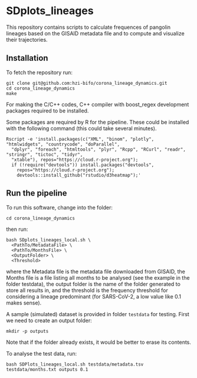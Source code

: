 # SDplots_lineages

This repository contains scripts to calculate frequences of pangolin lineages based on the GISAID metadata file and to compute and visualize their trajectories.

## Installation
To fetch the repository run:
```shell
git clone git@github.com:hzi-bifo/corona_lineage_dynamics.git
cd corona_lineage_dynamics
make
```
For making the C/C++ codes, C++ compiler with boost_regex development packages required to be installed.

Some packages are required by R for the pipeline. These could be installed with the following command (this could take several minutes).
```
Rscript -e 'install.packages(c("XML", "binom", "plotly", "htmlwidgets", "countrycode", "doParallel",
  "dplyr", "foreach", "htmltools", "plyr", "Rcpp", "RCurl", "readr", "stringr", "tictoc", "tidyr",
  "xtable"), repos="https://cloud.r-project.org");
  if (!require("devtools")) install.packages("devtools",
    repos="https://cloud.r-project.org");
    devtools::install_github("rstudio/d3heatmap");'
```


## Run the pipeline
To run this software, change into the folder:
```shell
cd corona_lineage_dynamics
```

then run:
```shell
bash SDplots_lineages_local.sh \
  <PathTo/MetadataFile> \
  <PathTo/MonthsFile> \
  <OutputFolder> \
  <Threshold>
```

where the Metadata file is the metadata file downloaded from GISAID, the Months file is a file listing all months to be analysed (see the example in the folder testdata), the output folder is the name of the folder generated to store all results in, and the threshold is the frequency threshold for considering a lineage predominant (for SARS-CoV-2, a low value like 0.1 makes sense). 

A sample (simulated) dataset is provided in folder `testdata` for testing. 
First we need to create an output folder:
```
mkdir -p outputs
```
Note that if the folder already exists, it would be better to erase its contents.

To analyse the test data, run:
```shell
bash SDPlots_lineages_local.sh testdata/metadata.tsv testdata/months.txt outputs 0.1
```


